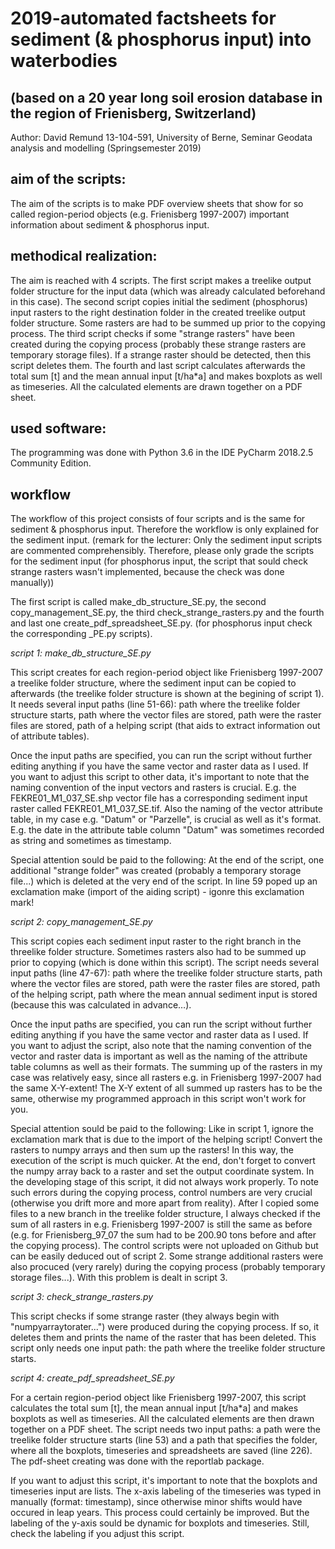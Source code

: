# 2019-automated factsheets for sediment (& phosphorus input) into waterbodies
## (based on a 20 year long soil erosion database in the region of Frienisberg, Switzerland)

Author: David Remund 13-104-591, University of Berne, Seminar Geodata analysis and modelling (Springsemester 2019)

## aim of the scripts:

The aim of the scripts is to make PDF overview sheets that show for so called region-period objects (e.g. Frienisberg 1997-2007) important information about sediment & phosphorus input.

## methodical realization:

The aim is reached with 4 scripts. The first script makes a treelike output folder structure for the input data (which was already calculated beforehand in this case). The second script copies initial the sediment (phosphorus) input rasters to the right destination folder in the created treelike output folder structure. Some rasters are had to be summed up prior to the copying process. The third script checks if some "strange rasters" have been created during the copying process (probably these strange rasters are temporary storage files). If a strange raster should be detected, then this script deletes them. The fourth and last script calculates afterwards the total sum [t] and the mean annual input [t/ha*a] and makes boxplots as well as timeseries. All the calculated elements are drawn together on a PDF sheet.

## used software:

The programming was done with Python 3.6 in the IDE PyCharm 2018.2.5 Community Edition.

## workflow

The workflow of this project consists of four scripts and is the same for sediment & phosphorus input. Therefore the workflow is only explained for the sediment input. 
(remark for the lecturer: Only the sediment input scripts are commented comprehensibly. Therefore, please only grade the scripts for the sediment input (for phosphorus input, the script that sould check strange rasters wasn't implemented, because the check was done manually))

The first script is called make_db_structure_SE.py, the second copy_management_SE.py, the third check_strange_rasters.py and the fourth and last one create_pdf_spreadsheet_SE.py. (for phosphorus input check the corresponding _PE.py scripts). 

*script 1: make_db_structure_SE.py*

This script creates for each region-period object like Frienisberg 1997-2007 a treelike folder structure, where the sediment input can be copied to afterwards (the treelike folder structure is shown at the begining of script 1). It needs several input paths (line 51-66): path where the treelike folder structure starts, path where the vector files are stored, path were the raster files are stored, path of a helping script (that aids to extract information out of attribute tables).

Once the input paths are specified, you can run the script without further editing anything if you have the same vector and raster data as I used. If you want to adjust this script to other data, it's important to note that the naming convention of the input vectors and rasters is crucial. E.g. the FEKRE01_M1_037_SE.shp vector file has a corresponding sediment input raster called FEKRE01_M1_037_SE.tif. Also the naming of the vector attribute table, in my case e.g. "Datum" or "Parzelle", is crucial as well as it's format. E.g. the date in the attribute table column "Datum" was sometimes recorded as string and sometimes as timestamp. 

Special attention sould be paid to the following: At the end of the script, one additional "strange folder" was created (probably a temporary storage file...) which is deleted at the very end of the script. In line 59 poped up an exclamation make (import of the aiding script) - igonre this exclamation mark!


*script 2: copy_management_SE.py*

This script copies each sediment input raster to the right branch in the threelike folder structure. Sometimes rasters also had to be summed up prior to copying (which is done within this script). The script needs several input paths (line 47-67): path where the treelike folder structure starts, path where the vector files are stored, path were the raster files are stored, path of the helping script, path where the mean annual sediment input is stored (because this was calculated in advance…).

Once the input paths are specified, you can run the script without further editing anything if you have the same vector and raster data as I used. If you want to adjust the script, also note that the naming convention of the vector and raster data is important as well as the naming of the attribute table columns as well as their formats. The summing up of the rasters in my case was relatively easy, since all rasters e.g. in Frienisberg 1997-2007 had the same X-Y-extent! The X-Y extent of all summed up rasters has to be the same, otherwise my programmed approach in this script won't work for you.

Special attention sould be paid to the following: Like in script 1, ignore the exclamation mark that is due to the import of the helping script! Convert the rasters to numpy arrays and then sum up the rasters! In this way, the execution of the script is much quicker. At the end, don't forget to convert the numpy array back to a raster and set the output coordinate system. In the developing stage of this script, it did not always work properly. To note such errors during the copying process, control numbers are very crucial (otherwise you drift more and more apart from reality). After I copied some files to a new branch in the treelike folder structure, I always checked if the sum of all rasters in e.g. Frienisberg 1997-2007 is still the same as before (e.g. for Frienisberg_97_07	the sum had to be 200.90 tons before and after the copying process). The control scripts were not uploaded on Github but can be easily deduced out of script 2. Some strange additional rasters were also procuced (very rarely) during the copying process (probably temporary storage files...). With this problem is dealt in script 3.

*script 3: check_strange_rasters.py*

This script checks if some strange raster (they always begin with "numpyarraytorater...") were produced during the copying process. If so, it deletes them and prints the name of the raster that has been deleted. This script only needs one input path: the path where the treelike folder structure starts.

*script 4: create_pdf_spreadsheet_SE.py*

For a certain region-period object like Frienisberg 1997-2007, this script calculates the total sum [t], the mean annual input [t/ha*a] and makes boxplots as well as timeseries. All the calculated elements are then drawn together on a PDF sheet. The script needs two input paths: a path were the treelike folder structure starts (line 53) and a path that specifies the folder, where all the boxplots, timeseries and spreadsheets are saved (line 226). The pdf-sheet creating was done with the reportlab package.

If you want to adjust this script, it's important to note that the boxplots and timeseries input are lists. The x-axis labeling of the timeseries was typed in manually (format: timestamp), since otherwise minor shifts would have occured in leap years. This process could certainly be improved. But the labeling of the y-axis sould be dynamic for boxplots and timeseries. Still, check the labeling if you adjust this script.
